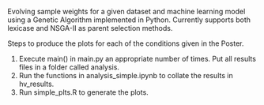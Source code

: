 Evolving sample weights for a given dataset and machine learning model using a Genetic Algorithm implemented in Python. Currently supports both lexicase and NSGA-II as parent selection methods.

Steps to produce the plots for each of the conditions given in the Poster.
1. Execute main() in main.py an appropriate number of times. Put all results files in a folder called analysis.
2. Run the functions in analysis_simple.ipynb to collate the results in hv_results.
4. Run simple_plts.R to generate the plots.
